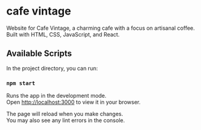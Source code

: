 # cafe vintage
 Website for Cafe Vintage, a charming cafe with a focus on artisanal coffee. Built with HTML, CSS, JavaScript, and React.


## Available Scripts

In the project directory, you can run:

### `npm start`

Runs the app in the development mode.\
Open [http://localhost:3000](http://localhost:3000) to view it in your browser.

The page will reload when you make changes.\
You may also see any lint errors in the console.